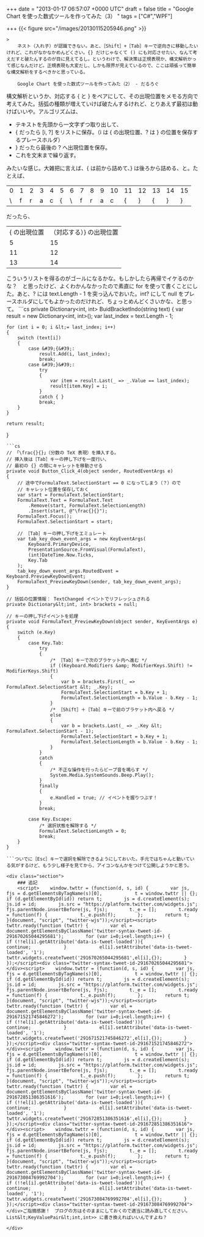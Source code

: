 
+++
date = "2013-01-17 06:57:07 +0000 UTC"
draft = false
title = "Google Chart を使った数式ツールを作ってみた（3） "
tags = ["C#","WPF"]

+++
{{< figure src="/images/20130115205946.png"  >}}<br/>


    >
        ネスト（入れ子）が認識できない。あと、［Shift］+［Tab］キーで逆向きに移動したいけれど、これがなかなかめんどくさい。{} だけじゃなくて () にも対応させたい、なんて考えだすと破たんするのが目に見えてるし。というわけで、解決策は正規表現か、構文解析かって感じなんだけど。正規表現も大変だし、しかも限界が見えているので、ここは頑張って簡単な構文解析をするべきかと思っている。

        Google Chart を使った数式ツールを作ってみた（2） - だるろぐ
    
構文解析というか、対応する { と } をペアにして、その出現位置をメモる方向で考えてみた。括弧の種類が増えていけば破たんするけれど、とりあえず最初は動けばいいや。アルゴリズムは、

<ul>
<li>テキストを先頭から一文字ずつ取り出して、</li>
<li>{ だったら [i, ?] をリストに保存。（i は { の出現位置、? は } の位置を保存するプレースホルダ）</li>
<li>} だったら最後の ? へ出現位置を保存。</li>
<li>これを文末まで繰り返す。</li>
</ul>みたいな感じ。大雑把に言えば、{ は前から詰めて、} は後ろから詰める、と。たとえば、

<table>
    <tbody><tr>
    <td>0</td>
    <td>1</td>
    <td>2</td>
    <td>3</td>
    <td>4</td>
    <td>5</td>
    <td>6</td>
    <td>7</td>
    <td>8</td>
    <td>9</td>
    <td>10</td>
    <td>11</td>
    <td>12</td>
    <td>13</td>
    <td>14</td>
    <td>15</td>
    </tr>
    <tr>
    <td>\</td>
    <td>f</td>
    <td>r</td>
    <td>a</td>
    <td>c</td>
    <td>{</td>
    <td>\</td>
    <td>f</td>
    <td>r</td>
    <td>a</td>
    <td>c</td>
    <td>{</td>
    <td>}</td>
    <td>{</td>
    <td>}</td>
    <td>}</td>
    </tr>
</tbody></table>だったら、

<table>
    <tbody><tr>
    <td>{ の出現位置</td>
    <td>（対応する）} の出現位置</td>
    </tr>
    <tr>
    <td>5</td>
    <td>15</td>
    </tr>
    <tr>
    <td>11</td>
    <td>12</td>
    </tr>
    <tr>
    <td>13</td>
    <td>14</td>
    </tr>
</tbody></table>こういうリストを得るのがゴールになるかな。もしかしたら再帰でイケるのかな？　と思ったけど、よくわかんなかったので素直に for を使って書くことにした。あと、? には text.Length - 1 を突っ込んでおいた。int? にして null をプレースホルダにしてもよかったのだけれど、ちょっとめんどくさいかな、と思って。
```cs
private Dictionary&lt;int, int> BuidBracketIndo(string text)
{
    var result = new Dictionary&lt;int, int>();
    var last_index = text.Length - 1;

    for (int i = 0; i &lt;= last_index; i++)
    {
        switch (text[i])
        {
            case &#39;{&#39;:
                result.Add(i, last_index);
                break;
            case &#39;}&#39;:
                try
                {
                    var item = result.Last(_ => _.Value == last_index);
                    result[item.Key] = i;
                }
                catch { }
                break;
        }
    }

    return result;
}

```これを TextChanged イベントで呼んで括弧の対応位置情報を毎回リフレッシュし、［Tab］キーの入力時に利用する。
```cs
// 「\frac{}{}」（分数の TeX 表現）を挿入する。
// 挿入後は［Tab］キーの押し下げを一度行い、
// 最初の {} の間にキャレットを移動させる
private void Button_Click_4(object sender, RoutedEventArgs e)
{
    // 途中でFormulaText.SelectionStart == 0 になってしまう（？）ので
    // キャレット位置を保存しておく
    var start = FormulaText.SelectionStart;
    FormulaText.Text = FormulaText.Text
        .Remove(start, FormulaText.SelectionLength)
        .Insert(start, @"\frac{}{}");
    FormulaText.Focus(); 
    FormulaText.SelectionStart = start;

    // ［Tab］キーの押し下げをエミュレート
    var tab_key_down_event_args = new KeyEventArgs(
        Keyboard.PrimaryDevice,
        PresentationSource.FromVisual(FormulaText),
        (int)DateTime.Now.Ticks,
        Key.Tab
    );
    tab_key_down_event_args.RoutedEvent = Keyboard.PreviewKeyDownEvent;
    FormulaText_PreviewKeyDown(sender, tab_key_down_event_args);
}

// 括弧の位置情報： TextChanged イベントでリフレッシュされる
private Dictionary&lt;int, int> brackets = null;

// キーの押し下げイベントを処理
private void FormulaText_PreviewKeyDown(object sender, KeyEventArgs e)
{
    switch (e.Key)
    {
        case Key.Tab:
            try
            {
                /* ［Tab］キーで次のブラケット内へ進む */
                if ((Keyboard.Modifiers &amp; ModifierKeys.Shift) != ModifierKeys.Shift)
                {
                    var b = brackets.First(_ => FormulaText.SelectionStart &lt; _.Key);
                    FormulaText.SelectionStart = b.Key + 1;
                    FormulaText.SelectionLength = b.Value - b.Key - 1;
                }
                /* ［Shift］＋［Tab］キーで前のブラケット内へ戻る */
                else
                {
                    var b = brackets.Last(_ => _.Key &lt; FormulaText.SelectionStart - 1);
                    FormulaText.SelectionStart = b.Key + 1;
                    FormulaText.SelectionLength = b.Value - b.Key - 1;
                }
            }
            catch
            {
                /* 不正な操作を行ったらビープ音を鳴らす */
                System.Media.SystemSounds.Beep.Play();
            }
            finally
            {
                e.Handled = true; // イベントを握りつぶす！
            }
            break;

        case Key.Escape:
            /* 選択状態を解除する */
            FormulaText.SelectionLength = 0;
            break;
    }
}

```ついでに［Esc］キーで選択を解除できるようにしておいた。手元ではちゃんと動いている気がするけど、もう少し様子を見てから、アイコンなんかをつけて公開しようかと思う。

<div class="section">
    ### 追記
    <script>    window.twttr = (function(d, s, id) {        var js, fjs = d.getElementsByTagName(s)[0],            t = window.twttr || {};        if (d.getElementById(id)) return t;        js = d.createElement(s);        js.id = id;        js.src = "https://platform.twitter.com/widgets.js";        fjs.parentNode.insertBefore(js, fjs);        t._e = [];        t.ready = function(f) {            t._e.push(f);        };        return t;    }(document, "script", "twitter-wjs"));</script><script>    twttr.ready(function (twttr) {        var el = document.getElementsByClassName('twitter-syntax-tweet-id-291670265044295681');        for (var i=0;i<el.length;i++) {            if (!!el[i].getAttribute('data-is-tweet-loaded')){                continue;            }            el[i].setAttribute('data-is-tweet-loaded', '1');            twttr.widgets.createTweet('291670265044295681',el[i],{});        }    });</script><div class="twitter-syntax-tweet-id-291670265044295681"></div><script>    window.twttr = (function(d, s, id) {        var js, fjs = d.getElementsByTagName(s)[0],            t = window.twttr || {};        if (d.getElementById(id)) return t;        js = d.createElement(s);        js.id = id;        js.src = "https://platform.twitter.com/widgets.js";        fjs.parentNode.insertBefore(js, fjs);        t._e = [];        t.ready = function(f) {            t._e.push(f);        };        return t;    }(document, "script", "twitter-wjs"));</script><script>    twttr.ready(function (twttr) {        var el = document.getElementsByClassName('twitter-syntax-tweet-id-291671521745846272');        for (var i=0;i<el.length;i++) {            if (!!el[i].getAttribute('data-is-tweet-loaded')){                continue;            }            el[i].setAttribute('data-is-tweet-loaded', '1');            twttr.widgets.createTweet('291671521745846272',el[i],{});        }    });</script><div class="twitter-syntax-tweet-id-291671521745846272"></div><script>    window.twttr = (function(d, s, id) {        var js, fjs = d.getElementsByTagName(s)[0],            t = window.twttr || {};        if (d.getElementById(id)) return t;        js = d.createElement(s);        js.id = id;        js.src = "https://platform.twitter.com/widgets.js";        fjs.parentNode.insertBefore(js, fjs);        t._e = [];        t.ready = function(f) {            t._e.push(f);        };        return t;    }(document, "script", "twitter-wjs"));</script><script>    twttr.ready(function (twttr) {        var el = document.getElementsByClassName('twitter-syntax-tweet-id-291672851386351616');        for (var i=0;i<el.length;i++) {            if (!!el[i].getAttribute('data-is-tweet-loaded')){                continue;            }            el[i].setAttribute('data-is-tweet-loaded', '1');            twttr.widgets.createTweet('291672851386351616',el[i],{});        }    });</script><div class="twitter-syntax-tweet-id-291672851386351616"></div><script>    window.twttr = (function(d, s, id) {        var js, fjs = d.getElementsByTagName(s)[0],            t = window.twttr || {};        if (d.getElementById(id)) return t;        js = d.createElement(s);        js.id = id;        js.src = "https://platform.twitter.com/widgets.js";        fjs.parentNode.insertBefore(js, fjs);        t._e = [];        t.ready = function(f) {            t._e.push(f);        };        return t;    }(document, "script", "twitter-wjs"));</script><script>    twttr.ready(function (twttr) {        var el = document.getElementsByClassName('twitter-syntax-tweet-id-291673084769992704');        for (var i=0;i<el.length;i++) {            if (!!el[i].getAttribute('data-is-tweet-loaded')){                continue;            }            el[i].setAttribute('data-is-tweet-loaded', '1');            twttr.widgets.createTweet('291673084769992704',el[i],{});        }    });</script><div class="twitter-syntax-tweet-id-291673084769992704"></div>ご指摘感謝！　ブログの方はそのままにしておくので適当に読み直してください。List&lt;KeyValuePair&lt;int,int>> に書き換えればいいんですよね？

</div>

